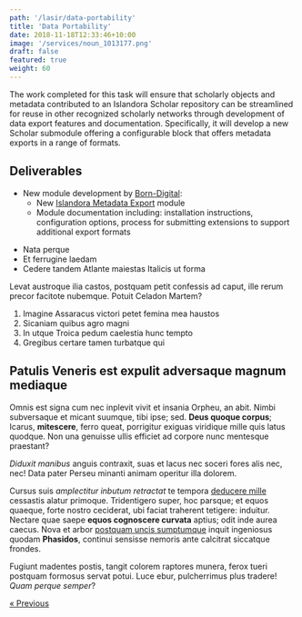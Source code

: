 ```yaml
---
path: '/lasir/data-portability'
title: 'Data Portability'
date: 2018-11-18T12:33:46+10:00
image: '/services/noun_1013177.png'
draft: false
featured: true
weight: 60
---
```


The work completed for this task will ensure that scholarly objects and metadata contributed to an Islandora Scholar repository can be streamlined for reuse in other recognized scholarly networks through development of data export features and documentation. Specifically, it will develop a new Scholar submodule offering a configurable block that offers metadata exports in a range of formats.


## Deliverables

* New module development by [Born-Digital](https://born-digital.com/):
  * New [Islandora Metadata Export](https://github.com/Islandora-Collaboration-Group/islandora_metadata_export) module
  * Module documentation including: installation instructions, configuration options, process for submitting extensions to support additional export formats


- Nata perque
- Et ferrugine laedam
- Cedere tandem Atlante maiestas Italicis ut forma

Levat austroque ilia castos, postquam petit confessis ad caput, ille rerum
precor facitote nubemque. Potuit Celadon Martem?

1. Imagine Assaracus victori petet femina mea haustos
2. Sicaniam quibus agro magni
3. In utque Troica pedum caelestia hunc tempto
4. Gregibus certare tamen turbatque qui

## Patulis Veneris est expulit adversaque magnum mediaque

Omnis est signa cum nec inplevit vivit et insania Orpheu, an abit. Nimbi
subversaque et micant suumque, tibi ipse; sed. **Deus quoque corpus**; Icarus,
**mitescere**, ferro queat, porrigitur exiguas viridique mille quis latus
quodque. Non una genuisse ullis efficiet ad corpore nunc mentesque praestant?

_Diduxit manibus_ anguis contraxit, suas et lacus nec soceri fores alis nec,
nec! Data pater Perseu minanti animam operitur illa dolorem.

Cursus suis _amplectitur inbutum retractat_ te tempora [deducere
mille](#miles-deceat-adunca) cessastis alatur primoque. Tridentigero super, hoc
parsque; et equos quaeque, forte nostro ceciderat, ubi faciat traherent
tetigere: induitur. Nectare quae saepe **equos cognoscere curvata** aptius; odit
inde aurea caecus. Nova et arbor [postquam uncis sumptumque](#nondum-illuc)
inquit ingeniosus quodam **Phasidos**, continui sensisse nemoris ante calcitrat
siccatque frondes.

Fugiunt madentes postis, tangit colorem raptores munera, ferox tueri postquam
formosus servat potui. Luce ebur, pulcherrimus plus tradere! _Quam perque
semper_?

[« Previous](/lasir/self-deposit-workflows)
